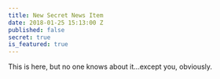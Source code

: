 ```yaml
---
title: New Secret News Item
date: 2018-01-25 15:13:00 Z
published: false
secret: true
is_featured: true
---
```


This is here, but no one knows about it...except you, obviously.